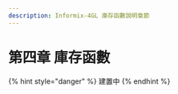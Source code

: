 ```yaml
---
description: Informix-4GL 庫存函數說明章節
---
```


# 第四章 庫存函數

{% hint style="danger" %}
建置中
{% endhint %}
